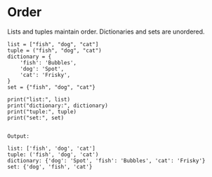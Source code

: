 # Order

Lists and tuples maintain order. Dictionaries and sets are unordered.

```
list = ["fish", "dog", "cat"]
tuple = ("fish", "dog", "cat")
dictionary = {
    'fish': 'Bubbles',
    'dog': 'Spot',
    'cat': 'Frisky',
}
set = {"fish", "dog", "cat"}

print("list:", list)
print("dictionary:", dictionary)
print("tuple:", tuple)
print("set:", set)


Output:

list: ['fish', 'dog', 'cat']
tuple: ('fish', 'dog', 'cat')
dictionary: {'dog': 'Spot', 'fish': 'Bubbles', 'cat': 'Frisky'}
set: {'dog', 'fish', 'cat'}
```



